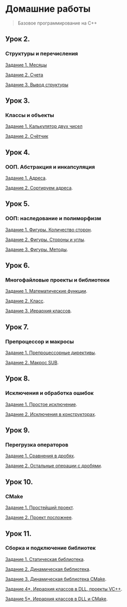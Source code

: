 # Домашние работы
>Базовое программирование на С++

## Урок 2.

### Структуры и перечисления

[Задание 1. Месяцы](https://github.com/VaryamoAratar/homeWorksMain/tree/main/Lesson%202.%20struct%20and%20enum/Task%201.%20Months)

[Задание 2. Счета](https://github.com/VaryamoAratar/homeWorksMain/tree/main/Lesson%202.%20struct%20and%20enum/Task%202.%20Accounts)

[Задание 3. Вывод структуры](https://github.com/VaryamoAratar/homeWorksMain/tree/main/Lesson%202.%20struct%20and%20enum/Task%203.%20Structure%20output)

## Урок 3.

### Классы и объекты

[Задание 1. Калькулятор двух чисел](https://github.com/VaryamoAratar/homeWorksMain/tree/main/Lesson%203.%20classes%20and%20objects/Task%201.%20Two-number%20calc)

[Задание 2. Счётчик](https://github.com/VaryamoAratar/homeWorksMain/tree/main/Lesson%203.%20classes%20and%20objects/Task%202.%20Counter)

## Урок 4.

### ООП. Абстракция и инкапсуляция

[Задание 1. Адреса](https://github.com/VaryamoAratar/homeWorksMain/tree/main/Lesson%204.%20abstraction%20and%20encapsulation/Task%201.%20Addresses).

[Задание 2. Сортируем адреса](https://github.com/VaryamoAratar/homeWorksMain/tree/main/Lesson%204.%20abstraction%20and%20encapsulation/Task%202.%20sorting%20addresses).

## Урок 5.

### ООП: наследование и полиморфизм

[Задание 1. Фигуры. Количество сторон](https://github.com/VaryamoAratar/homeWorksMain/tree/main/Lesson%205.%20inheritance%20and%20polymorphism/Task1.%20figure).

[Задание 2. Фигуры. Стороны и углы](https://github.com/VaryamoAratar/homeWorksMain/tree/main/Lesson%205.%20inheritance%20and%20polymorphism/Task2.%20Figure.%20sides%20and%20corners).

[Задание 3. Фигуры. Методы](https://github.com/VaryamoAratar/homeWorksMain/tree/main/Lesson%205.%20inheritance%20and%20polymorphism/Task3.%20Figure.%20Methods).

## Урок 6.

### Многофайловые проекты и библиотеки

[Задание 1. Математические функции](https://github.com/VaryamoAratar/homeWorksMain/tree/main/Lesson%206.%20multi-file%20projects/Task1.%20math%20functions).

[Задание 2. Класс](https://github.com/VaryamoAratar/homeWorksMain/tree/main/Lesson%206.%20multi-file%20projects/Task2.%20Class).

[Задание 3. Иерархия классов](https://github.com/VaryamoAratar/homeWorksMain/tree/main/Lesson%206.%20multi-file%20projects/Task3.%20class%20hierarchy).

## Урок 7.

### Препроцессор и макросы

[Задание 1. Препроцессорные директивы](https://github.com/VaryamoAratar/homeWorksMain/tree/main/Lesson%207.%20Preprocessor%20and%20macros/Task1.%20Preprocessor%20directives).

[Задание 2. Макрос SUB](https://github.com/VaryamoAratar/homeWorksMain/tree/main/Lesson%207.%20Preprocessor%20and%20macros/Task2.%20macro%20SUB).

## Урок 8.

### Исключения и обработка ошибок

[Задание 1. Простое исключение](https://github.com/VaryamoAratar/homeWorksMain/tree/main/Lesson%208.%20Errors%20and%20exeptions/Task1.%20Simple%20exception).

[Задание 2. Исключения в конструкторах]().

## Урок 9.

### Перегрузка операторов

[Задание 1. Сравнения в дробях](https://github.com/VaryamoAratar/homeWorksMain/tree/main/Lesson%209.%20Operator%20overloading/Task1.%20Comparisons%20in%20fractions).

[Задание 2. Остальные операции с дробями](https://github.com/VaryamoAratar/homeWorksMain/tree/main/Lesson%209.%20Operator%20overloading/Task2.%20Other%20operations%20with%20fractions).

## Урок 10.

### CMake

[Задание 1. Простейший проект](https://github.com/VaryamoAratar/homeWorksMain/tree/main/Lesson%2010.%20CMake/Task%201.%20The%20simplest%20project).

[Задание 2. Проект посложнее](https://github.com/VaryamoAratar/homeWorksMain/tree/main/Lesson%2010.%20CMake/Task%202.%20The%20project%20is%20more%20complicated).

## Урок 11.

### Сборка и подключение библиотек

[Задание 1. Статическая библиотека]().

[Задание 2. Динамическая библиотека]().

[Задание 3. Динамическая библиотека CMake]().

[Задание 4*. Иерархия классов в DLL, проекты VC++]().

[Задание 5*. Иерархия классов в DLL и CMake]().

